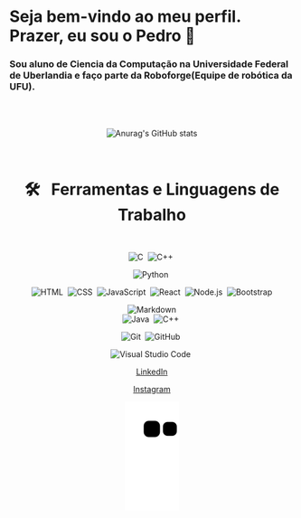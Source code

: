 # Seja bem-vindo ao meu perfil. Prazer, eu sou o Pedro 👋

### Sou aluno de Ciencia da Computação na Universidade Federal de Uberlandia e faço parte da Roboforge(Equipe de robótica da UFU).

<center>
<br><br>

![Anurag's GitHub stats](https://github-readme-stats.vercel.app/api?username=bruggerpedro&show_icons=true&theme=radical)

<br>

# 🛠 &nbsp; Ferramentas e Linguagens de Trabalho

<br>

![C](https://img.shields.io/badge/-C-05122A?style=flat&logo=C&logoColor=A8B9CC)&nbsp;
![C++](https://img.shields.io/badge/-C++-05122A?style=flat&logo=C%2B%2B&logoColor=00599C)&nbsp;

![Python](https://img.shields.io/badge/-Python-05122A?style=flat&logo=python)&nbsp;

![HTML](https://img.shields.io/badge/-HTML-05122A?style=flat&logo=HTML5)&nbsp;
![CSS](https://img.shields.io/badge/-CSS-05122A?style=flat&logo=CSS3&logoColor=1572B6)&nbsp;
![JavaScript](https://img.shields.io/badge/-JavaScript-05122A?style=flat&logo=javascript)&nbsp;
![React](https://img.shields.io/badge/-React-05122A?style=flat&logo=react)&nbsp;
![Node.js](https://img.shields.io/badge/-Node.js-05122A?style=flat&logo=node.js)&nbsp;
![Bootstrap](https://img.shields.io/badge/-Bootstrap-05122A?style=flat&logo=bootstrap&logoColor=563D7C)

![Markdown](https://img.shields.io/badge/-Markdown-05122A?style=flat&logo=markdown)\
![Java](https://img.shields.io/badge/-Java-05122A?style=flat&logo=Java&logoColor=FFA518)&nbsp;
![C++](https://img.shields.io/badge/-C++-05122A?style=flat&logo=C%2B%2B&logoColor=00599C)&nbsp;

![Git](https://img.shields.io/badge/-Git-05122A?style=flat&logo=git)&nbsp;
![GitHub](https://img.shields.io/badge/-GitHub-05122A?style=flat&logo=github)&nbsp;

![Visual Studio Code](https://img.shields.io/badge/-Visual%20Studio%20Code-05122A?style=flat&logo=visual-studio-code&logoColor=007ACC)&nbsp;

<center>

<center>

[LinkedIn](https://www.linkedin.com/in/pedro-murilo-brügger-65295b210/)

[Instagram](https://www.instagram.com/pedrombrugger/)

[]()

<center>

  
![Snake animation](https://github.com/BruggerPedro/BruggerPedro/blob/output/github-contribution-grid-snake.svg)
